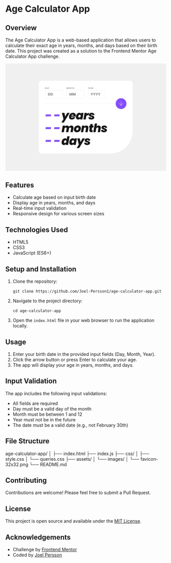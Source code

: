 # Age Calculator App

## Overview

The Age Calculator App is a web-based application that allows users to calculate their exact age in years, months, and days based on their birth date. This project was created as a solution to the Frontend Mentor Age Calculator App challenge.

![Age Calculator App Screenshot](desktop-design.jpg)

## Features

- Calculate age based on input birth date
- Display age in years, months, and days
- Real-time input validation
- Responsive design for various screen sizes

## Technologies Used

- HTML5
- CSS3
- JavaScript (ES6+)

## Setup and Installation

1. Clone the repository:

   ```
   git clone https://github.com/Joel-Persson1/age-calculator-app.git
   ```

2. Navigate to the project directory:

   ```
   cd age-calculator-app
   ```

3. Open the `index.html` file in your web browser to run the application locally.

## Usage

1. Enter your birth date in the provided input fields (Day, Month, Year).
2. Click the arrow button or press Enter to calculate your age.
3. The app will display your age in years, months, and days.

## Input Validation

The app includes the following input validations:

- All fields are required
- Day must be a valid day of the month
- Month must be between 1 and 12
- Year must not be in the future
- The date must be a valid date (e.g., not February 30th)

## File Structure

age-calculator-app/
│
├── index.html
├── index.js
├── css/
│ ├── style.css
│ └── queries.css
├── assets/
│ └── images/
│ └── favicon-32x32.png
└── README.md

## Contributing

Contributions are welcome! Please feel free to submit a Pull Request.

## License

This project is open source and available under the [MIT License](LICENSE).

## Acknowledgements

- Challenge by [Frontend Mentor](https://www.frontendmentor.io?ref=challenge)
- Coded by [Joel Persson](https://github.com/Joel-Persson1)
